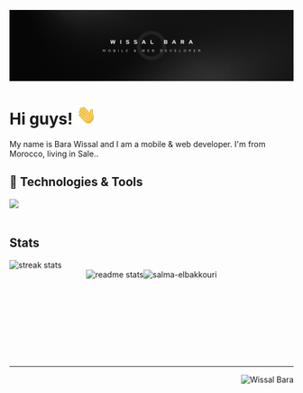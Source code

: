 [![Banner](./bannerblack.png)](https://github.com/Wissal65)

<h1>Hi guys! <img src="https://raw.githubusercontent.com/StanGirard/StanGirard/master/wave.gif" width=35 height=35/></h1>

 


  <p>My name is Bara Wissal and I am a mobile & web developer. I'm from Morocco, living in Sale..</p></div>
  <h2>🔧 Technologies & Tools</h2>



  <a href="https://slillicons.dev">
    <img src="https://skillicons.dev/icons?i=react,javascript,nodejs,spring,py,java,php,c,django,flutter,swift,html,css,bootstrap,firebase,mysql,sqlite,git,github,figma,opencv,vscode,eclipse,androidstudio,postman,idea"/><br>
  </a>
  <br>
 
## Stats 

  <img height="140"  src="https://streak-stats.demolab.com/?user=salma-elbakkouri&count private=true&theme=react&border_radius-10" alt="streak stats" style="margin: 0" width="100%" />
<div style="display:flex;flex-direction:row;justify-content:center;">
  <img height="140"  src="https://github-readme-stats-salesp07.vercel.app/api?username=salma-elbakkouri&count_private=true&show_icons=true&theme=react&rank_icon=github&border_radius=5" alt="readme stats" style="margin: 0" /> 
  <img height="140"  src="https://github-readme-stats.vercel.app/api/top-langs?username=salma-elbakkouri&show_icons=true&locale=en&layout=compact&theme=react&border_radius=4&size_weight=0.5&count_weight=0.5&exclude_repo=github-readme-stats" alt="salma-elbakkouri" style="margin: 0" />
</div>

<br/>
<hr/>
<img align="right" src="https://komarev.com/ghpvc/?username=Wissal65&label=Profile%20views&color=0e75b6&style=flat" alt="Wissal Bara" />
